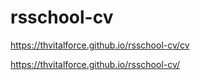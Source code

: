 # rsschool-cv
https://thvitalforce.github.io/rsschool-cv/cv


https://thvitalforce.github.io/rsschool-cv/
